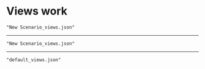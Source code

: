 # Views work

    "New Scenario_views.json"

---

    "New Scenario_views.json"

---

    "default_views.json"

